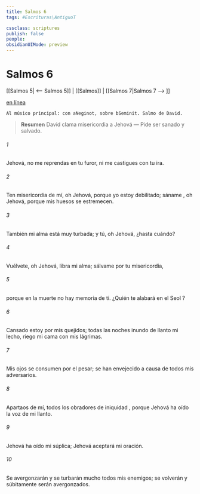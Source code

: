 ```yaml
---
title: Salmos 6
tags: #Escrituras\AntiguoT

cssclass: scriptures
publish: false
people:
obsidianUIMode: preview
---
```


# Salmos 6
[[Salmos 5| <-- Salmos 5]] | [[Salmos]] | [[Salmos 7|Salmos 7 --> ]]

[en línea](https://churchofjesuschrist.org/study/scriptures/ot/ps/6?lang=spa)

```
Al músico principal: con aNeginot, sobre bSeminit. Salmo de David.
```

> __Resumen__
David clama misericordia a Jehová — Pide ser sanado y salvado.

###### 1 
Jehová, no me reprendas en tu furor,
ni me castigues con tu ira.

###### 2 
Ten misericordia de mí, oh Jehová, porque yo estoy debilitado;
sáname
, oh Jehová, porque mis huesos se estremecen.

###### 3 
También mi alma está muy turbada;
y tú, oh Jehová, ¿hasta cuándo?

###### 4 
Vuélvete, oh Jehová, libra mi alma;
sálvame por tu misericordia,

###### 5 
porque en la muerte no hay memoria de ti.
¿Quién te alabará en el 
Seol
?

###### 6 
Cansado estoy por mis quejidos;
todas las noches inundo de llanto mi lecho,
riego mi cama con mis lágrimas.

###### 7 
Mis ojos se consumen por el pesar;
se han envejecido a causa de todos mis adversarios.

###### 8 
Apartaos de mí, todos los obradores de 
iniquidad
,
porque Jehová ha oído la voz de mi llanto.

###### 9 
Jehová ha oído mi súplica;
Jehová aceptará mi oración.

###### 10 
Se avergonzarán y se turbarán mucho todos mis enemigos;
se volverán y súbitamente serán avergonzados.

